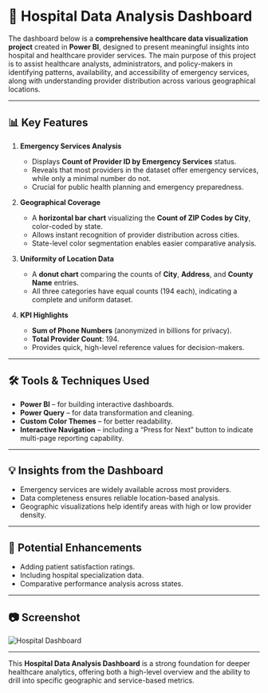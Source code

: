 # 🏥 Hospital Data Analysis Dashboard

The dashboard below is a **comprehensive healthcare data visualization project** created in **Power BI**, designed to present meaningful insights into hospital and healthcare provider services. The main purpose of this project is to assist healthcare analysts, administrators, and policy-makers in identifying patterns, availability, and accessibility of emergency services, along with understanding provider distribution across various geographical locations.

---

## 📊 Key Features

1. **Emergency Services Analysis**
   - Displays **Count of Provider ID by Emergency Services** status.
   - Reveals that most providers in the dataset offer emergency services, while only a minimal number do not.
   - Crucial for public health planning and emergency preparedness.

2. **Geographical Coverage**
   - A **horizontal bar chart** visualizing the **Count of ZIP Codes by City**, color-coded by state.
   - Allows instant recognition of provider distribution across cities.
   - State-level color segmentation enables easier comparative analysis.

3. **Uniformity of Location Data**
   - A **donut chart** comparing the counts of **City**, **Address**, and **County Name** entries.
   - All three categories have equal counts (194 each), indicating a complete and uniform dataset.

4. **KPI Highlights**
   - **Sum of Phone Numbers** (anonymized in billions for privacy).
   - **Total Provider Count**: 194.
   - Provides quick, high-level reference values for decision-makers.

---

## 🛠 Tools & Techniques Used
- **Power BI** – for building interactive dashboards.
- **Power Query** – for data transformation and cleaning.
- **Custom Color Themes** – for better readability.
- **Interactive Navigation** – including a “Press for Next” button to indicate multi-page reporting capability.

---

## 💡 Insights from the Dashboard
- Emergency services are widely available across most providers.
- Data completeness ensures reliable location-based analysis.
- Geographic visualizations help identify areas with high or low provider density.

---

## 📌 Potential Enhancements
- Adding patient satisfaction ratings.
- Including hospital specialization data.
- Comparative performance analysis across states.

---

## 📷 Screenshot
![Hospital Dashboard](Screenshot%202025-07-25%20145444.png)

---

This **Hospital Data Analysis Dashboard** is a strong foundation for deeper healthcare analytics, offering both a high-level overview and the ability to drill into specific geographic and service-based metrics.
